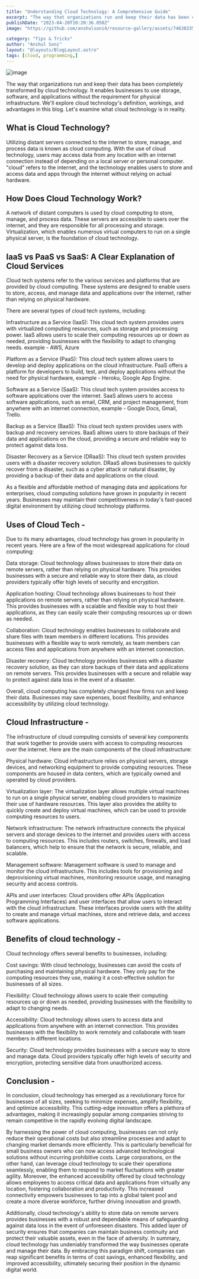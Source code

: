 ```yaml
---
title: "Understanding Cloud Technology: A Comprehensive Guide"
excerpt: "The way that organizations run and keep their data has been completely transformed by cloud technology."
publishDate: "2023-04-20T10:20:36.050Z"
image: "https://github.com/anshulsoni4/resource-gallery/assets/74638335/6a7260a4-3136-4aab-ae22-08b34ded5f4c"

category: "Tips & Tricks"
author: "Anshul Soni"
layout: "@layouts/BlogLayout.astro"
tags: [cloud, programming,]
---
```

![image](https://github.com/anshulsoni4/resource-gallery/assets/74638335/49a1b7c2-8a5c-4398-96bc-ebefa99d0955)


The way that organizations run and keep their data has been completely transformed by cloud technology. It enables businesses to use storage, software, and applications without the requirement for physical infrastructure. We'll explore cloud technology's definition, workings, and advantages in this blog. Let's examine what cloud technology is in reality.

## What is Cloud Technology?
Utilizing distant servers connected to the internet to store, manage, and process data is known as cloud computing. With the use of cloud technology, users may access data from any location with an internet connection instead of depending on a local server or personal computer.  "cloud" refers to the internet, and the technology enables users to store and access data and apps through the internet without relying on actual hardware.

## How Does Cloud Technology Work?
A network of distant computers is used by cloud computing to store, manage, and process data. These servers are accessible to users over the internet, and they are responsible for all processing and storage. Virtualization, which enables numerous virtual computers to run on a single physical server, is the foundation of cloud technology.

## IaaS vs PaaS vs SaaS: A Clear Explanation of Cloud Services

Cloud tech systems refer to the various services and platforms that are provided by cloud computing. These systems are designed to enable users to store, access, and manage data and applications over the internet, rather than relying on physical hardware.

There are several types of cloud tech systems, including:

Infrastructure as a Service (IaaS): This cloud tech system provides users with virtualized computing resources, such as storage and processing power. IaaS allows users to scale their computing resources up or down as needed, providing businesses with the flexibility to adapt to changing needs. example - AWS, Azure

Platform as a Service (PaaS): This cloud tech system allows users to develop and deploy applications on the cloud infrastructure. PaaS offers a platform for developers to build, test, and deploy applications without the need for physical hardware, example - Heroku, Google App Engine.

Software as a Service (SaaS): This cloud tech system provides access to software applications over the internet. SaaS allows users to access software applications, such as email, CRM, and project management, from anywhere with an internet connection, example - Google Docs, Gmail, Trello.

Backup as a Service (BaaS): This cloud tech system provides users with backup and recovery services. BaaS allows users to store backups of their data and applications on the cloud, providing a secure and reliable way to protect against data loss.

Disaster Recovery as a Service (DRaaS): This cloud tech system provides users with a disaster recovery solution. DRaaS allows businesses to quickly recover from a disaster, such as a cyber attack or natural disaster, by providing a backup of their data and applications on the cloud.

As a flexible and affordable method of managing data and applications for enterprises, cloud computing solutions have grown in popularity in recent years. Businesses may maintain their competitiveness in today's fast-paced digital environment by utilizing cloud technology platforms.

## Uses of Cloud Tech -
Due to its many advantages, cloud technology has grown in popularity in recent years. Here are a few of the most widespread applications for cloud computing:

Data storage: Cloud technology allows businesses to store their data on remote servers, rather than relying on physical hardware. This provides businesses with a secure and reliable way to store their data, as cloud providers typically offer high levels of security and encryption.

Application hosting: Cloud technology allows businesses to host their applications on remote servers, rather than relying on physical hardware. This provides businesses with a scalable and flexible way to host their applications, as they can easily scale their computing resources up or down as needed.

Collaboration: Cloud technology enables businesses to collaborate and share files with team members in different locations. This provides businesses with a flexible way to work remotely, as team members can access files and applications from anywhere with an internet connection.

Disaster recovery: Cloud technology provides businesses with a disaster recovery solution, as they can store backups of their data and applications on remote servers. This provides businesses with a secure and reliable way to protect against data loss in the event of a disaster.

Overall, cloud computing has completely changed how firms run and keep their data. Businesses may save expenses, boost flexibility, and enhance accessibility by utilizing cloud technology.

## Cloud Infrastructure -
The infrastructure of cloud computing consists of several key components that work together to provide users with access to computing resources over the internet. Here are the main components of the cloud infrastructure:



Physical hardware: Cloud infrastructure relies on physical servers, storage devices, and networking equipment to provide computing resources. These components are housed in data centers, which are typically owned and operated by cloud providers.

Virtualization layer: The virtualization layer allows multiple virtual machines to run on a single physical server, enabling cloud providers to maximize their use of hardware resources. This layer also provides the ability to quickly create and deploy virtual machines, which can be used to provide computing resources to users.

Network infrastructure: The network infrastructure connects the physical servers and storage devices to the internet and provides users with access to computing resources. This includes routers, switches, firewalls, and load balancers, which help to ensure that the network is secure, reliable, and scalable.

Management software: Management software is used to manage and monitor the cloud infrastructure. This includes tools for provisioning and deprovisioning virtual machines, monitoring resource usage, and managing security and access controls.

APIs and user interfaces: Cloud providers offer APIs (Application Programming Interfaces) and user interfaces that allow users to interact with the cloud infrastructure. These interfaces provide users with the ability to create and manage virtual machines, store and retrieve data, and access software applications.

## Benefits of cloud technology -
Cloud technology offers several benefits to businesses, including:

Cost savings: With cloud technology, businesses can avoid the costs of purchasing and maintaining physical hardware. They only pay for the computing resources they use, making it a cost-effective solution for businesses of all sizes.

Flexibility: Cloud technology allows users to scale their computing resources up or down as needed, providing businesses with the flexibility to adapt to changing needs.

Accessibility: Cloud technology allows users to access data and applications from anywhere with an internet connection. This provides businesses with the flexibility to work remotely and collaborate with team members in different locations.

Security: Cloud technology provides businesses with a secure way to store and manage data. Cloud providers typically offer high levels of security and encryption, protecting sensitive data from unauthorized access.

## Conclusion -
In conclusion, cloud technology has emerged as a revolutionary force for businesses of all sizes, seeking to minimize expenses, amplify flexibility, and optimize accessibility. This cutting-edge innovation offers a plethora of advantages, making it increasingly popular among companies striving to remain competitive in the rapidly evolving digital landscape.

By harnessing the power of cloud computing, businesses can not only reduce their operational costs but also streamline processes and adapt to changing market demands more efficiently. This is particularly beneficial for small business owners who can now access advanced technological solutions without incurring prohibitive costs. Large corporations, on the other hand, can leverage cloud technology to scale their operations seamlessly, enabling them to respond to market fluctuations with greater agility. Moreover, the enhanced accessibility offered by cloud technology allows employees to access critical data and applications from virtually any location, fostering collaboration and productivity. This increased connectivity empowers businesses to tap into a global talent pool and create a more diverse workforce, further driving innovation and growth.

Additionally, cloud technology's ability to store data on remote servers provides businesses with a robust and dependable means of safeguarding against data loss in the event of unforeseen disasters. This added layer of security ensures that companies can maintain business continuity and protect their valuable assets, even in the face of adversity. In summary, cloud technology has undeniably transformed the way businesses operate and manage their data. By embracing this paradigm shift, companies can reap significant benefits in terms of cost savings, enhanced flexibility, and improved accessibility, ultimately securing their position in the dynamic digital world.

